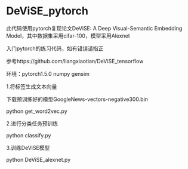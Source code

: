 # DeViSE_pytorch
此代码使用pytorch复现论文DeViSE: A Deep Visual-Semantic Embedding Model，其中数据集采用cifar-100，模型采用Alexnet

入门pytorch的练习代码，如有错误请指正

参考https://github.com/liangxiaotian/DeViSE_tensorflow


环境：pytorch1.5.0  numpy  gensim

1.将标签生成文本向量

下载预训练好的模型GoogleNews-vectors-negative300.bin

python get_word2vec.py

2.进行分类任务预训练

python classify.py

3.训练DeViSE模型

python DeViSE_alexnet.py
